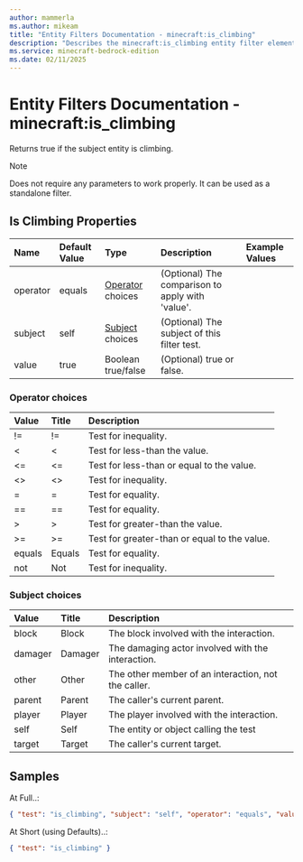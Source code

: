 ```yaml
---
author: mammerla
ms.author: mikeam
title: "Entity Filters Documentation - minecraft:is_climbing"
description: "Describes the minecraft:is_climbing entity filter element"
ms.service: minecraft-bedrock-edition
ms.date: 02/11/2025 
---
```


# Entity Filters Documentation - minecraft:is_climbing

Returns true if the subject entity is climbing.

> [!Note]
> Does not require any parameters to work properly. It can be used as a standalone filter.


## Is Climbing Properties

|Name       |Default Value |Type |Description |Example Values |
|:----------|:-------------|:----|:-----------|:------------- |
| operator | equals | [Operator](#operator-choices) choices | (Optional) The comparison to apply with 'value'. |  | 
| subject | self | [Subject](#subject-choices) choices | (Optional) The subject of this filter test. |  | 
| value | true | Boolean true/false | (Optional) true or false. |  | 

### Operator choices

|Value       |Title |Description |
|:-----------|:-----|:-----------|
| != | != | Test for inequality.|
| < | < | Test for less-than the value.|
| <= | <= | Test for less-than or equal to the value.|
| <> | <> | Test for inequality.|
| = | = | Test for equality.|
| == | == | Test for equality.|
| > | > | Test for greater-than the value.|
| >= | >= | Test for greater-than or equal to the value.|
| equals | Equals | Test for equality.|
| not | Not | Test for inequality.|

### Subject choices

|Value       |Title |Description |
|:-----------|:-----|:-----------|
| block | Block | The block involved with the interaction.|
| damager | Damager | The damaging actor involved with the interaction.|
| other | Other | The other member of an interaction, not the caller.|
| parent | Parent | The caller's current parent.|
| player | Player | The player involved with the interaction.|
| self | Self | The entity or object calling the test|
| target | Target | The caller's current target.|

## Samples

At Full..: 

```json
{ "test": "is_climbing", "subject": "self", "operator": "equals", "value": "true" }
```

At Short (using Defaults)..: 

```json
{ "test": "is_climbing" }
```
